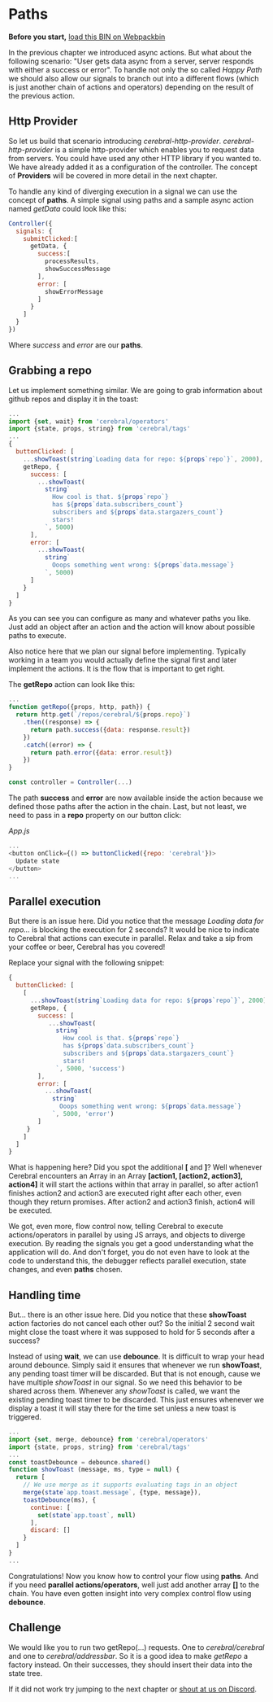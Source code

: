 # Paths

**Before you start,** [load this BIN on Webpackbin](https://webpackbin-prod.firebaseapp.com/bins/-KdBUBNJyrfqL3c6VHkr)

In the previous chapter we introduced async actions. But what about the following scenario: "User gets data async from a server, server responds with either a success or error". To handle not only the so called *Happy Path* we should also allow our signals to branch out into a different flows (which is just another chain of actions and operators) depending on the result of the previous action.

## Http Provider
So let us build that scenario introducing *cerebral-http-provider*. *cerebral-http-provider* is a simple http-provider which enables you to request data from servers. You could have used any other HTTP library if you wanted to. We have already added it as a configuration of the controller. The concept of **Providers** will be covered in more detail in the next chapter.

To handle any kind of diverging execution in a signal we can use the concept of **paths**. A simple signal using paths and a sample async action named *getData* could look like this:

```js
Controller({
  signals: {
    submitClicked:[
      getData, {
        success:[
          processResults,
          showSuccessMessage
        ],
        error: [
          showErrorMessage
        ]
      }
    ]
  }
})
```

Where *success* and *error* are our **paths**.

## Grabbing a repo
Let us implement something similar. We are going to grab information about github repos and display it in the toast:

```js
...
import {set, wait} from 'cerebral/operators'
import {state, props, string} from 'cerebral/tags'
...
{
  buttonClicked: [
    ...showToast(string`Loading data for repo: ${props`repo`}`, 2000),
    getRepo, {
      success: [
        ...showToast(
          string`
            How cool is that. ${props`repo`}
            has ${props`data.subscribers_count`}
            subscribers and ${props`data.stargazers_count`}
            stars!
          `, 5000)
      ],
      error: [
        ...showToast(
          string`
            Ooops something went wrong: ${props`data.message`}
          `, 5000)
      ]
    }
  ]
}
```

As you can see you can configure as many and whatever paths you like. Just add an object after an action and the action will know about possible paths to execute.

Also notice here that we plan our signal before implementing. Typically working in a team you would actually define the signal first and later implement the actions. It is the flow that is important to get right.

The **getRepo** action can look like this:

```js
...
function getRepo({props, http, path}) {
  return http.get(`/repos/cerebral/${props.repo}`)
    .then((response) => {
      return path.success({data: response.result})
    })
    .catch((error) => {
      return path.error({data: error.result})
    })
}

const controller = Controller(...)
```

The path **success** and **error** are now available inside the action because we defined those paths after the action in the chain. Last, but not least, we need to pass in a **repo** property on our button click:

*App.js*
```js
...
<button onClick={() => buttonClicked({repo: 'cerebral'})>
  Update state
</button>
...
```

## Parallel execution
But there is an issue here. Did you notice that the message *Loading data for repo...* is blocking the execution for 2 seconds? It would be nice to indicate to Cerebral that actions can execute in parallel. Relax and take a sip from your coffee or beer, Cerebral has you covered!

Replace your signal with the following snippet:

```js
{
  buttonClicked: [
    [
      ...showToast(string`Loading data for repo: ${props`repo`}`, 2000),
      getRepo, {
        success: [
           ...showToast(
             string`
               How cool is that. ${props`repo`}
               has ${props`data.subscribers_count`}
               subscribers and ${props`data.stargazers_count`}
               stars!
             `, 5000, 'success')
        ],
        error: [
          ...showToast(
            string`
              Ooops something went wrong: ${props`data.message`}
            `, 5000, 'error')
        ]
     }
    ]
  ]
}
```

What is happening here? Did you spot the additional **[** and **]**? Well whenever Cerebral encounters an Array in an Array  **[action1, [action2, action3], action4]** it will start the actions within that array in parallel, so after action1 finishes action2 and action3 are executed right after each other, even though they return promises. After action2 and action3 finish, action4 will be executed.

We got, even more, flow control now, telling Cerebral to execute actions/operators in parallel by using JS arrays, and objects to diverge execution. By reading the signals you get a good understanding what the application will do. And don't forget, you do not even have to look at the code to understand this, the debugger reflects parallel execution, state changes, and even **paths** chosen.

## Handling time
But... there is an other issue here. Did you notice that these **showToast** action factories do not cancel each other out? So the initial 2 second wait might close the toast where it was supposed to hold for 5 seconds after a success?

Instead of using **wait**, we can use **debounce**. It is difficult to wrap your head around debounce. Simply said it ensures that whenever we run **showToast**, any pending toast timer will be discarded. But that is not enough, cause we have multiple *showToast* in our signal. So we need this behavior to be shared across them. Whenever any *showToast* is called, we want the existing pending toast timer to be discarded. This just ensures whenever we display a toast it will stay there for the time set unless a new toast is triggered.

```js
...
import {set, merge, debounce} from 'cerebral/operators'
import {state, props, string} from 'cerebral/tags'
...
const toastDebounce = debounce.shared()
function showToast (message, ms, type = null) {
  return [
    // We use merge as it supports evaluating tags in an object
    merge(state`app.toast.message`, {type, message}),
    toastDebounce(ms), {
      continue: [
        set(state`app.toast`, null)
      ],
      discard: []
    }
  ]
}
...
```

Congratulations! Now you know how to control your flow using **paths**. And if you need **parallel actions/operators**, well just add another array **[]** to the chain. You have even gotten insight into very complex control flow using **debounce**.

## Challenge

We would like you to run two getRepo(...) requests. One to *cerebral/cerebral* and one to *cerebral/addressbar*. So it is a good idea to make *getRepo* a factory instead. On their successes, they should insert their data into the state tree.

If it did not work try jumping to the next chapter or [shout at us on Discord](https://discord.gg/0kIweV4bd2bwwsvH).
